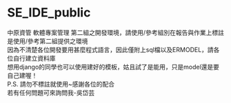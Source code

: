 # SE_IDE_public
中原資管 軟體專案管理 第二組之開發環境，請使用/參考組別在報告與作業上標註是使用/參考第二組提供之環境  
因為不清楚各位開發要用甚麼程式語言，因此僅附上sql檔以及ERMODEL，請各位自行建立資料庫  
想用django的同學也可以使用建好的模板，姑且試了是能用，只是model還是要自己建喔！    
P.S. 請勿不標註就使用~感謝各位的配合  
若有任何問題可來詢問我-吳岱芸
